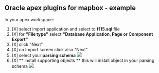 
## Oracle apex plugins for mapbox - example
In your apex workspace:
1) [X] select import application and select to **f115.sql** file
2) [X] for **"File type"** select **"Database Application, Page or Component Export"**
3) [X] click "Next"
4) [X] on Import screen click also "Next"
5) [X] select your **parsing schema**
   ![](https://raw.githubusercontent.com/isabolic/apex-mapbox-plugins/master/example/ins_example.png)        
6) [X] ** install supporting objects ** this will install object in your parsing schema
    ![](https://raw.githubusercontent.com/isabolic/apex-mapbox-plugins/master/example/ins_sup_objects.png)


